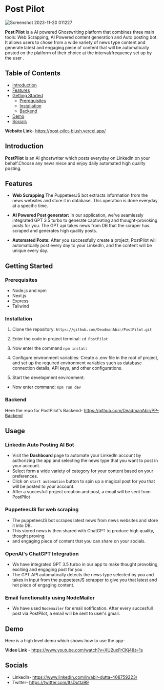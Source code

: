 # Post Pilot


![Screenshot 2023-11-20 011227](https://github.com/DeadmanAbir/PostPilot/assets/102755654/493f54b6-b3c8-48c2-b3a3-297f810bb3c8)




**Post Pilot** is a AI powered Ghostwriting platform that combines three main tools: Web Scrapping,  AI Powered content generation and Auto posting bot. It allows users to chose from a wide variety of news type content and generate latest and engaging piece of content that will be automatically posted on the platform of their choice at the interval/frequency set up by the user .

## Table of Contents

- [Introduction](#introduction)
- [Features](#features)
- [Getting Started](#getting-started)
  - [Prerequisites](#prerequisites)
  - [Installation](#installation)
  - [Backend](#backend)
- [Demo](#demo)
- [Socials](#socials)


**Website Link**- https://post-pilot-blush.vercel.app/

## Introduction

**PostPilot** is an AI ghostwriter which posts everyday on Linkedln on your behalf.Choose any news niece and enjoy daily automated high quality posting.

## Features

- **Web Scrapping** The PuppeteerJS bot extracts information from the news websites and store it in database. This operation is done everyday at a specific time.

- **AI Powered Post generator:** In our application, we've seamlessly integrated GPT 3.5 turbo to generate captivating and thought-provoking posts for you. The GPT api takes news from DB that the scraper has scraped and generates high quality posts.

- **Automated Posts:** After you successfully create a project, PostPilot will automatically post every day to your LinkedIn, and the content will be unique every day.



## Getting Started

### Prerequisites

- Node.js and npm
- Next.js
- Express
- Tailwind

### Installation

1. Clone the repository: `https://github.com/DeadmanAbir/PostPilot.git`
2. Enter the code in project terminal: `cd PostPilot`
3. Now enter the command `npm install`
   
4. Configure environment variables: Create a .env file in the root of project, and set up the required environment variables such as database connection details, API keys, and other configurations.
5. Start the development environment: 
  - Now enter command: `npm run dev`

### Backend

Here the repo for PostPilot's Backend- https://github.com/DeadmanAbir/PP-Backend


## Usage

### Linkedin Auto Posting AI Bot

- Visit the **Dashboard** page to automate your Linkedln account by authorizing the app and selecting the news type that you want to post in your account.
- Select form a wide variety of category for your content based on your preferences.
- Click on `start automation` button to spin up a magical post for you that will be posted to your account.
- After a succesfull project creation and post, a email will be sent from PostPilot

### PuppeteerJS for web scraping
- The puppeteerJS bot scrapes latest news from news websites and store it into DB. 
- This stored news is then shared with ChatGPT to produce high quality, thought proving
- and engaging piece of content that you can share on your socials. 

### OpenAI's ChatGPT Integration

- We have integrated GPT 3.5 turbo in our app to make thought provoking, exciting and engaging post for you .
- The GPT API automatically detects the news type selected by you and takes in input from the puppeteerJS scrapper to give you that latest and hot piece of engaging content.

### Email functionality using NodeMailer

- We have used `Nodemailer` for email notification. After every succesfull post via PostPilot, a email will be sent to user's gmail.

## Demo

Here is a high level demo which shows how to use the app-

**Video Link** - https://www.youtube.com/watch?v=XU2uxFrCKj4&t=1s

## Socials
- Linkedln- https://www.linkedin.com/in/abir-dutta-408759223/
- Twitter- https://twitter.com/ItsDutta99
